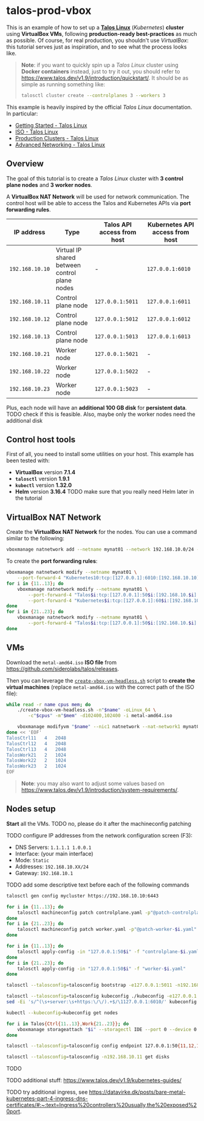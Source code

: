# talos-prod-vbox

This is an example of how to set up a **[Talos Linux](https://www.talos.dev/)** (_Kubernetes_) **cluster** using **VirtualBox VMs**, following **production-ready best-practices** as much as possible. Of course, for real production, you shouldn't use _VirtualBox_: this tutorial serves just as inspiration, and to see what the process looks like.

> **Note**: if you want to quickly spin up a _Talos Linux_ cluster using **Docker containers** instead, just to try it out, you should refer to https://www.talos.dev/v1.9/introduction/quickstart/. It should be as simple as running something like:
>
> ```bash
> talosctl cluster create --controlplanes 3 --workers 3
> ```

This example is heavily inspired by the official _Talos Linux_ documentation. In particular:

- [Getting Started - Talos Linux](https://www.talos.dev/v1.9/introduction/getting-started/)
- [ISO - Talos Linux](https://www.talos.dev/v1.9/talos-guides/install/bare-metal-platforms/iso/)
- [Production Clusters - Talos Linux](https://www.talos.dev/v1.9/introduction/prodnotes/)
- [Advanced Networking - Talos Linux](https://www.talos.dev/v1.9/advanced/advanced-networking/#static-addressing)

## Overview

The goal of this tutorial is to create a _Talos Linux_ cluster with **3 control plane nodes** and **3 worker nodes**.

A **VirtualBox NAT Network** will be used for network communication. The control host will be able to access the Talos and Kubernetes APIs via **port forwarding rules**.

| IP address      | Type                                          | Talos API access from host | Kubernetes API access from host |
| --------------- | --------------------------------------------- | -------------------------- | ------------------------------- |
| `192.168.10.10` | Virtual IP shared between control plane nodes | -                          | `127.0.0.1:6010`                |
| `192.168.10.11` | Control plane node                            | `127.0.0.1:5011`           | `127.0.0.1:6011`                |
| `192.168.10.12` | Control plane node                            | `127.0.0.1:5012`           | `127.0.0.1:6012`                |
| `192.168.10.13` | Control plane node                            | `127.0.0.1:5013`           | `127.0.0.1:6013`                |
| `192.168.10.21` | Worker node                                   | `127.0.0.1:5021`           | -                               |
| `192.168.10.22` | Worker node                                   | `127.0.0.1:5022`           | -                               |
| `192.168.10.23` | Worker node                                   | `127.0.0.1:5023`           | -                               |

Plus, each node will have an **additional 100 GB disk** for **persistent data**. TODO check if this is feasible. Also, maybe only the worker nodes need the additional disk

## Control host tools

First of all, you need to install some utilities on your host. This example has been tested with:

- **VirtualBox** version **7.1.4**
- **`talosctl`** version **1.9.1**
- **`kubectl`** version **1.32.0**
- **Helm** version **3.16.4** TODO make sure that you really need Helm later in the tutorial

## VirtualBox NAT Network

Create the **VirtualBox NAT Network** for the nodes. You can use a command similar to the following:

```bash
vboxmanage natnetwork add --netname mynat01 --network 192.168.10.0/24 --enable --dhcp on
```

To create the **port forwarding rules**:

```bash
vboxmanage natnetwork modify --netname mynat01 \
    --port-forward-4 "Kubernetes10:tcp:[127.0.0.1]:6010:[192.168.10.10]:6443"
for i in {11..13}; do
    vboxmanage natnetwork modify --netname mynat01 \
        --port-forward-4 "Talos$i:tcp:[127.0.0.1]:50$i:[192.168.10.$i]:50000" \
        --port-forward-4 "Kubernetes$i:tcp:[127.0.0.1]:60$i:[192.168.10.$i]:6443"
done
for i in {21..23}; do
    vboxmanage natnetwork modify --netname mynat01 \
        --port-forward-4 "Talos$i:tcp:[127.0.0.1]:50$i:[192.168.10.$i]:50000"
done
```

## VMs

Download the `metal-amd64.iso` **ISO file** from https://github.com/siderolabs/talos/releases.

Then you can leverage the [`create-vbox-vm-headless.sh`](https://github.com/dmotte/misc/blob/main/scripts/create-vbox-vm-headless.sh) script to **create the virtual machines** (replace `metal-amd64.iso` with the correct path of the ISO file):

```bash
while read -r name cpus mem; do
    ./create-vbox-vm-headless.sh -n"$name" -oLinux_64 \
        -c"$cpus" -m"$mem" -d102400,102400 -i metal-amd64.iso

    vboxmanage modifyvm "$name" --nic1 natnetwork --nat-network1 mynat01
done << 'EOF'
TalosCtrl11   4   2048
TalosCtrl12   4   2048
TalosCtrl13   4   2048
TalosWork21   2   1024
TalosWork22   2   1024
TalosWork23   2   1024
EOF
```

> **Note**: you may also want to adjust some values based on https://www.talos.dev/v1.9/introduction/system-requirements/.

## Nodes setup

**Start** all the VMs. TODO no, please do it after the machineconfig patching

TODO configure IP addresses from the network configuration screen (F3):

- DNS Servers: `1.1.1.1 1.0.0.1`
- Interface: (your main interface)
- Mode: `Static`
- Addresses: `192.168.10.XX/24`
- Gateway: `192.168.10.1`

TODO add some descriptive text before each of the following commands

```bash
talosctl gen config mycluster https://192.168.10.10:6443

for i in {11..13}; do
    talosctl machineconfig patch controlplane.yaml -p"@patch-controlplane-$i.yaml" -o "controlplane-$i.yaml"
done
for i in {21..23}; do
    talosctl machineconfig patch worker.yaml -p"@patch-worker-$i.yaml" -o "worker-$i.yaml"
done

for i in {11..13}; do
    talosctl apply-config -in "127.0.0.1:50$i" -f "controlplane-$i.yaml"
done
for i in {21..23}; do
    talosctl apply-config -in "127.0.0.1:50$i" -f "worker-$i.yaml"
done

talosctl --talosconfig=talosconfig bootstrap -e127.0.0.1:5011 -n192.168.10.11

talosctl --talosconfig=talosconfig kubeconfig ./kubeconfig -e127.0.0.1:5011 -n192.168.10.11
sed -Ei 's/^(\s+server:\s+https:\/\/).+$/\1127.0.0.1:6010/' kubeconfig

kubectl --kubeconfig=kubeconfig get nodes

for i in Talos{Ctrl{11..13},Work{21..23}}; do
    vboxmanage storageattach "$i" --storagectl IDE --port 0 --device 0 --type dvddrive --medium none
done

talosctl --talosconfig=talosconfig config endpoint 127.0.0.1:50{11,12,13}

talosctl --talosconfig=talosconfig -n192.168.10.11 get disks
```

TODO

TODO additional stuff: https://www.talos.dev/v1.9/kubernetes-guides/

TODO try additional ingress, see https://datavirke.dk/posts/bare-metal-kubernetes-part-4-ingress-dns-certificates/#:~:text=Ingress%20controllers%20usually,the%20exposed%20port.
